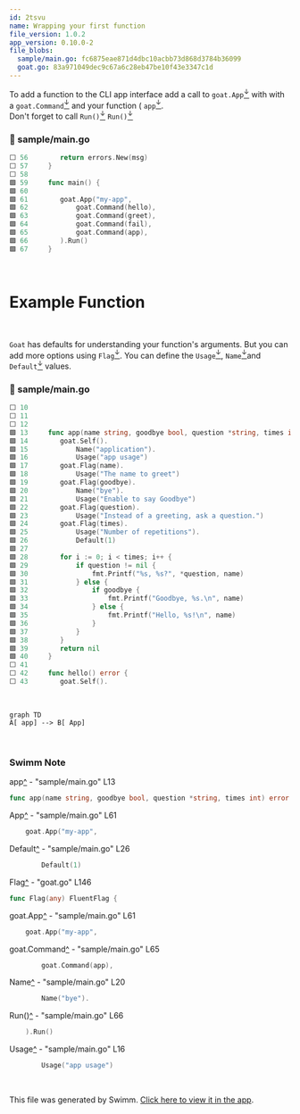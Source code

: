 ```yaml
---
id: 2tsvu
name: Wrapping your first function
file_version: 1.0.2
app_version: 0.10.0-2
file_blobs:
  sample/main.go: fc6875eae871d4dbc10acbb73d868d3784b36099
  goat.go: 83a971049dec9c67a6c28eb47be10f43e3347c1d
---
```


To add a function to the CLI app interface add a call to `goat.App`[<sup id="19uKFy">↓</sup>](#f-19uKFy) with with a `goat.Command`[<sup id="Z2rMq5x">↓</sup>](#f-Z2rMq5x) and your function ( `app`[<sup id="1R5sHl">↓</sup>](#f-1R5sHl).  
Don't forget to call `Run()`[<sup id="Z2toUaz">↓</sup>](#f-Z2toUaz) `Run()`[<sup id="Z2toUaz">↓</sup>](#f-Z2toUaz)
<!-- NOTE-swimm-snippet: the lines below link your snippet to Swimm -->
### 📄 sample/main.go
```go
⬜ 56     	return errors.New(msg)
⬜ 57     }
⬜ 58     
🟩 59     func main() {
🟩 60     
🟩 61     	goat.App("my-app",
🟩 62     		goat.Command(hello),
🟩 63     		goat.Command(greet),
🟩 64     		goat.Command(fail),
🟩 65     		goat.Command(app),
🟩 66     	).Run()
🟩 67     }
```

<br/>

# Example Function

<br/>

`Goat` has defaults for understanding your function's arguments. But you can add more options using `Flag`[<sup id="bgf28">↓</sup>](#f-bgf28). You can define the `Usage`[<sup id="1pY59a">↓</sup>](#f-1pY59a), `Name`[<sup id="xDXe">↓</sup>](#f-xDXe)and `Default`[<sup id="CYN1l">↓</sup>](#f-CYN1l) values.
<!-- NOTE-swimm-snippet: the lines below link your snippet to Swimm -->
### 📄 sample/main.go
```go
⬜ 10     
⬜ 11     
⬜ 12     
🟩 13     func app(name string, goodbye bool, question *string, times int) error {
🟩 14     	goat.Self().
🟩 15     		Name("application").
🟩 16     		Usage("app usage")
🟩 17     	goat.Flag(name).
🟩 18     		Usage("The name to greet")
🟩 19     	goat.Flag(goodbye).
🟩 20     		Name("bye").
🟩 21     		Usage("Enable to say Goodbye")
🟩 22     	goat.Flag(question).
🟩 23     		Usage("Instead of a greeting, ask a question.")
🟩 24     	goat.Flag(times).
🟩 25     		Usage("Number of repetitions").
🟩 26     		Default(1)
🟩 27     
🟩 28     	for i := 0; i < times; i++ {
🟩 29     		if question != nil {
🟩 30     			fmt.Printf("%s, %s?", *question, name)
🟩 31     		} else {
🟩 32     			if goodbye {
🟩 33     				fmt.Printf("Goodbye, %s.\n", name)
🟩 34     			} else {
🟩 35     				fmt.Printf("Hello, %s!\n", name)
🟩 36     			}
🟩 37     		}
🟩 38     	}
🟩 39     	return nil
🟩 40     }
⬜ 41     
⬜ 42     func hello() error {
⬜ 43     	goat.Self().
```

<br/>

<!--MERMAID {width:100}-->
```mermaid
graph TD
A[ app] --> B[ App]
```
<!--MCONTENT {content: graph TD
A\[ `app`[<sup id="1R5sHl">↓</sup>](#f-1R5sHl)\] \-\-\> B\[ `App`[<sup id="1PFvc4">↓</sup>](#f-1PFvc4)\]} --->

<br/>

<!-- THIS IS AN AUTOGENERATED SECTION. DO NOT EDIT THIS SECTION DIRECTLY -->
### Swimm Note

<span id="f-1R5sHl">app</span>[^](#1R5sHl) - "sample/main.go" L13
```go
func app(name string, goodbye bool, question *string, times int) error {
```

<span id="f-1PFvc4">App</span>[^](#1PFvc4) - "sample/main.go" L61
```go
	goat.App("my-app",
```

<span id="f-CYN1l">Default</span>[^](#CYN1l) - "sample/main.go" L26
```go
		Default(1)
```

<span id="f-bgf28">Flag</span>[^](#bgf28) - "goat.go" L146
```go
func Flag(any) FluentFlag {
```

<span id="f-19uKFy">goat.App</span>[^](#19uKFy) - "sample/main.go" L61
```go
	goat.App("my-app",
```

<span id="f-Z2rMq5x">goat.Command</span>[^](#Z2rMq5x) - "sample/main.go" L65
```go
		goat.Command(app),
```

<span id="f-xDXe">Name</span>[^](#xDXe) - "sample/main.go" L20
```go
		Name("bye").
```

<span id="f-Z2toUaz">Run()</span>[^](#Z2toUaz) - "sample/main.go" L66
```go
	).Run()
```

<span id="f-1pY59a">Usage</span>[^](#1pY59a) - "sample/main.go" L16
```go
		Usage("app usage")
```

<br/>

This file was generated by Swimm. [Click here to view it in the app](https://app.swimm.io/repos/Z2l0aHViJTNBJTNBZ29hdCUzQSUzQXRtcjIzMg==/docs/2tsvu).